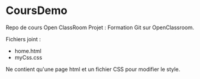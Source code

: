 # CoursDemo
Repo de cours Open ClassRoom
Projet :
Formation Git sur OpenClassroom.

Fichiers joint :
- home.html
- myCss.css

Ne contient qu'une page html et un fichier CSS pour modifier le style.